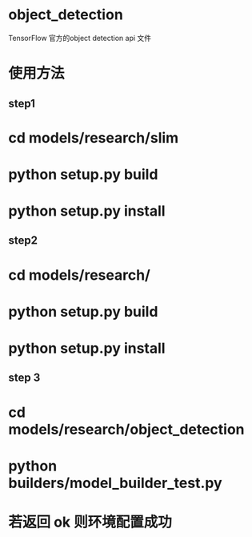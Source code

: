 # object_detection
TensorFlow 官方的object detection api 文件 
# 使用方法
## step1 
#  cd models/research/slim 
#  python setup.py build 
#  python setup.py install 
## step2
#  cd models/research/
#  python setup.py build
#  python setup.py install 
## step 3
#  cd models/research/object_detection
#  python builders/model_builder_test.py
# 若返回 ok 则环境配置成功
